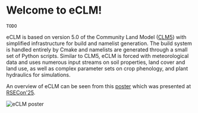 # Welcome to eCLM!

```{warning}
TODO
```

eCLM is based on version 5.0 of the Community Land Model ([CLM5](https://www.cesm.ucar.edu/models/clm)) with simplified infrastructure for build and namelist generation. The build system is handled entirely by Cmake and namelists are generated through a small set of Python scripts. Similar to CLM5, eCLM is forced with meteorological data and uses numerous input streams on soil properties, land cover and land use, as well as complex parameter sets on crop phenology, and plant hydraulics for simulations.

An overview of eCLM can be seen from this [poster](https://virtual.oxfordabstracts.com/event/75166/submission/35) which was presented at [RSECon'25](https://rsecon25.society-rse.org).

![eCLM poster](users_guide/images/rsecon25_eclm_poster.jpg)
